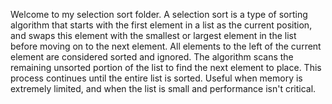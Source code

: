 Welcome to my selection sort folder.
A selection sort is a type of sorting algorithm that starts with the first element in a list as the current position, and swaps this element with the smallest or largest element in the list before moving on to the next element. 
All elements to the left of the current element are considered sorted and ignored. The algorithm scans the remaining unsorted portion of the list to find the next element to place. This process continues until the entire list is sorted.
Useful when memory is extremely limited, and when the list is small and performance isn't critical.

